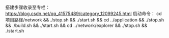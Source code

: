 搭建步骤收录至专栏：https://blog.csdn.net/qq_41575489/category_12099245.html
启动命令：
cd 项目路径/network && ./stop.sh && ./start.sh && cd ../application && ./stop.sh && ./build.sh && ./start.sh && cd ../network/explorer && ./stop.sh && ./start.sh
